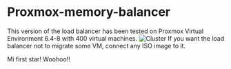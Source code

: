 # Proxmox-memory-balancer

This version of the load balancer has been tested on Proxmox Virtual Environment 6.4-8 with 400 virtual machines.
![Cluster](https://user-images.githubusercontent.com/88323643/133434146-c1a8f863-4bbb-4c42-a467-0b023bb729ce.PNG)
If you want the load balancer not to migrate some VM, connect any ISO image to it.

Mi first star! Woohoo!!
